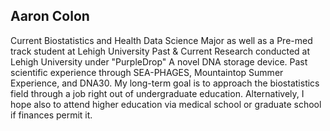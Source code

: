 ## Aaron Colon
Current Biostatistics and Health Data Science Major as well as a Pre-med track student at Lehigh University 
Past & Current Research conducted at Lehigh University under "PurpleDrop" A novel DNA storage device.
Past scientific experience through SEA-PHAGES, Mountaintop Summer Experience, and DNA30.
My long-term goal is to approach the biostatistics field through a job right out of undergraduate education. Alternatively, I hope also to attend higher education via medical school or graduate school if finances permit it. 
